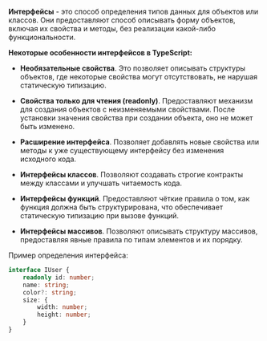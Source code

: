 **Интерфейсы** - это способ определения типов данных для объектов или классов. Они предоставляют способ описывать форму объектов, включая их свойства и методы, без реализации какой-либо функциональности.

**Некоторые особенности интерфейсов в TypeScript:**

- **Необязательные свойства**. Это позволяет описывать структуры объектов, где некоторые свойства могут отсутствовать, не нарушая статическую типизацию.

- **Свойства только для чтения (readonly)**. Предоставляют механизм для создания объектов с неизменяемыми свойствами. После установки значения свойства при создании объекта, оно не может быть изменено.

- **Расширение интерфейса**. Позволяет добавлять новые свойства или методы к уже существующему интерфейсу без изменения исходного кода.

- **Интерфейсы классов**. Позволяют создавать строгие контракты между классами и улучшать читаемость кода.

- **Интерфейсы функций**. Предоставляют чёткие правила о том, как функция должна быть структурирована, что обеспечивает статическую типизацию при вызове функций.

- **Интерфейсы массивов**. Позволяют описывать структуру массивов, предоставляя явные правила по типам элементов и их порядку.

Пример определения интерфейса:

```TypeScript
interface IUser {
	readonly id: number;
	name: string;
	color?: string;
	size: {
		width: number;
		height: number;
	}
}
```